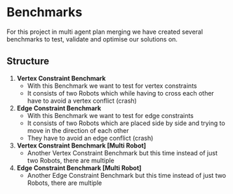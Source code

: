 # Benchmarks

For this project in multi agent plan merging we have created several benchmarks to test, validate and optimise our solutions on.



## Structure

1. **Vertex Constraint Benchmark**
   + With this Benchmark we want to test for vertex constraints
   + It consists of two Robots which while having to cross each other have to avoid a vertex conflict (crash)
2. **Edge Constraint Benchmark**
   + With this Benchmark we want to test for edge constraints
   + It consists of two Robots which are placed side by side and trying to move in the direction of each other
   + They have to avoid an edge conflict (crash)
3. **Vertex Constraint Benchmark [Multi Robot]**
   + Another Vertex Constraint Benchmark but this time instead of just two Robots, there are multiple
4. **Edge Constraint Benchmark [Multi Robot]**
   + Another Edge Constraint Benchmark but this time instead of just two Robots, there are multiple